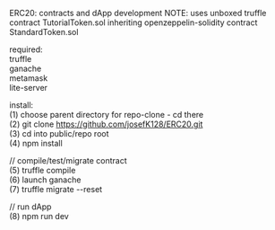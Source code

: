 ERC20: contracts and dApp development 
NOTE: uses unboxed truffle contract TutorialToken.sol inheriting
openzeppelin-solidity contract StandardToken.sol
  
required:    
truffle    
ganache  
metamask  
lite-server  
  
install:    
(1) choose parent directory for repo-clone - cd there    
(2) git clone https://github.com/josefK128/ERC20.git    
(3) cd into public/repo root    
(4) npm install    
  
// compile/test/migrate contract   
(5) truffle compile  
(6) launch ganache  
(7) truffle migrate --reset  
  
// run dApp  
(8) npm run dev
